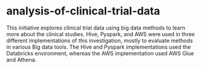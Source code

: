 # analysis-of-clinical-trial-data
This initiative explores clinical trial data using big data methods to learn more about the clinical studies. Hive, Pyspark, and AWS were used in three different implementations of this investigation, mostly to evaluate methods in various Big data tools. The Hive and Pyspark implementations used the Databricks environment, whereas the AWS implementation used AWS Glue and Athena.
